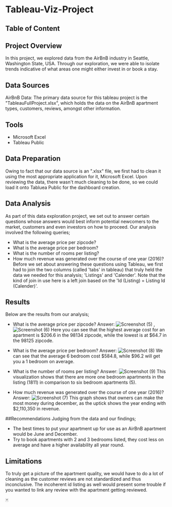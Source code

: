 # Tableau-Viz-Project

## Table of Content

## Project Overview
In this project, we explored data from the AirBnB industry in Seattle, Washington State, USA. Through our exploration, we were able to isolate trends indicative of what areas one might either invest in or book a stay. 

## Data Sources
AirBnB Data: The primary data source for this tableau project is the "TableauFullProject.xlsx", which holds the data on the AirBnB apartment types, customers, reviews, amongst other information.

## Tools
- Microsoft Excel
- Tableau Public

## Data Preparation
Owing to fact that our data source is an ".xlsx" file, we first had to clean it using the most appropriate application for it, Microsoft Excel. Upon reviewing the data, there wasn't much cleaning to be done, so we could load it onto Tabluea Public for the dashboard creation.

## Data Analysis
As part of this data exploration project, we set out to answer certain questions whose answers would best inform potential newcomers to the market, customers and even investors on how to proceed. Our analysis involved the following queries;
- What is the average price per zipcode?
- What is the average price per bedroom?
- What is the number of rooms per listing?
- How much revenue was generated over the course of one year (2016)?
Before we set about answering these questions using Tableau, we first had to join the two columns (called 'tabs' in tableau) that truly held the data we needed for this analysis; 'Listings' and 'Calender'.
Note that the kind of join in use here is a left join based on the 'Id (Listing) = Listing Id (Calender)'.

## Results
Below are the results from our analysis;
- What is the average price per zipcode?
Answer: ![Screenshot (5)](https://github.com/user-attachments/assets/acefd9d0-17fd-454e-9a21-96b68a2ee956) , ![Screenshot (6)](https://github.com/user-attachments/assets/6ad5013c-8bd0-4257-9a17-5cb75ea2d123)
Here you can see that the highest average cost for an apartment is $206.6 in the 98134 zipcode, while the lowest is at $64.7 in the 98125 zipcode.

- What is the average price per bedroom?
Answer: ![Screenshot (8)](https://github.com/user-attachments/assets/52e0545f-6b50-4473-9bee-01f2c4b68b99)
We can see that the average 6 bedroom cost $584.8, while $96.2 will get you a 1 bedroom on average.

- What is the number of rooms per listing?
Answer: ![Screenshot (9)](https://github.com/user-attachments/assets/e18f121f-62a1-474f-9d06-57851ea24b68)
This visualization shows that there are more one bedroom apartments in the listing (1811) in comparison to six bedroom apartments (5).

- How much revenue was generated over the course of one year (2016)?
Answer: ![Screenshot (7)](https://github.com/user-attachments/assets/c4d0a8dd-33d3-4e45-a719-6647738e8796)
This graph shows that owners can make the most money during december, as the uptick shows the year ending with $2,110,350 in revenue.

##Recommendations
Judging from the data and our findings;
- The best times to put your apartment up for use as an AirBnB apartment would be June and December.
- Try to book apartments with 2 and 3 bedrooms listed, they cost less on average and have a higher availability all year round.

## Limitations
To truly get a picture of the apartment quality, we would have to do a lot of cleaning as the customer reviews are not standardized and thus inconclusive. The incoherent id listing as well would present some trouble if you wanted to link any review with the apartment getting reviewed.

🃏
